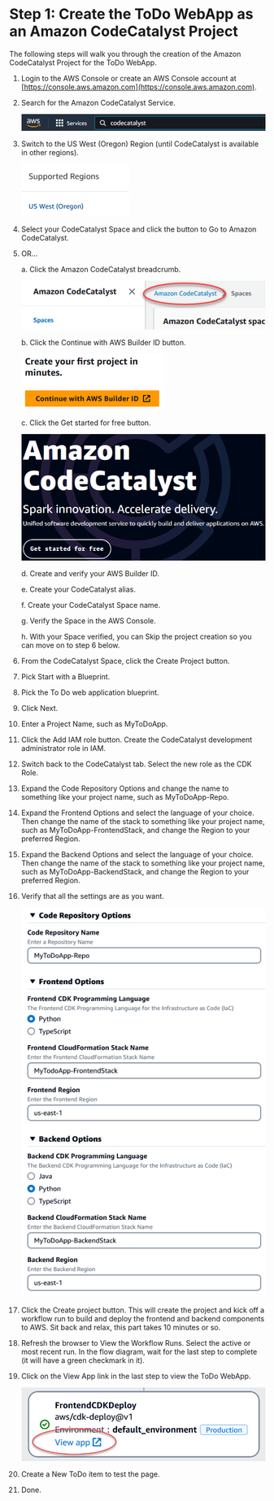 # Step 1: Create the ToDo WebApp as an Amazon CodeCatalyst Project

The following steps will walk you through the creation of the Amazon CodeCatalyst Project for the ToDo WebApp.

1. Login to the AWS Console or create an AWS Console account at [https://console.aws.amazon.com](https://console.aws.amazon.com).
2. Search for the Amazon CodeCatalyst Service.

   ![Search for CodeCatalyst](./images/image.png)

3. Switch to the US West (Oregon) Region (until CodeCatalyst is available in other regions).

   ![Region Selection](./images/image-1.png)

4. Select your CodeCatalyst Space and click the button to Go to Amazon CodeCatalyst.
5. OR...

    a. Click the Amazon CodeCatalyst breadcrumb.

    ![Select the Breadcrumb](./images/image-2.png)

    b. Click the Continue with AWS Builder ID button.

    ![Continue with AWS Builder ID](./images/image-3.png)

    c. Click the Get started for free button.

    ![Get started for free](./images/image-4.png)

    d. Create and verify your AWS Builder ID.

    e. Create your CodeCatalyst alias.

    f. Create your CodeCatalyst Space name.

    g. Verify the Space in the AWS Console.

    h. With your Space verified, you can Skip the project creation so you can move on to step 6 below.

6. From the CodeCatalyst Space, click the Create Project button.
7. Pick Start with a Blueprint.
8. Pick the To Do web application blueprint.
9. Click Next.
10. Enter a Project Name, such as MyToDoApp.
11. Click the Add IAM role button. Create the CodeCatalyst development administrator role in IAM.
12. Switch back to the CodeCatalyst tab. Select the new role as the CDK Role.
13. Expand the Code Repository Options and change the name to something like your project name, such as MyToDoApp-Repo.
14. Expand the Frontend Options and select the language of your choice. Then change the name of the stack to something like your project name, such as MyToDoApp-FrontendStack, and change the Region to your preferred Region.
15. Expand the Backend Options and select the language of your choice. Then change the name of the stack to something like your project name, such as MyToDoApp-BackendStack, and change the Region to your preferred Region.
16. Verify that all the settings are as you want.

    ![Verify the Project Settings](./images/image-5.png)

17. Click the Create project button. This will create the project and kick off a workflow run to build and deploy the frontend and backend components to AWS. Sit back and relax, this part takes 10 minutes or so.
18. Refresh the browser to View the Workflow Runs. Select the active or most recent run. In the flow diagram, wait for the last step to complete (it will have a green checkmark in it).
19. Click on the View App link in the last step to view the ToDo WebApp.

    ![The View App Link](./images/image-6.png)

20. Create a New ToDo item to test the page.
21. Done.
